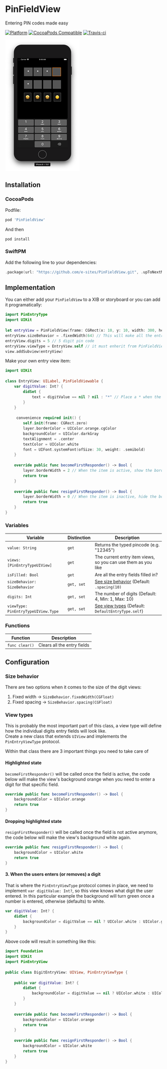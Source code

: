 # PinFieldView

Entering PIN codes made easy

[![Platform](https://img.shields.io/cocoapods/p/PinFieldView.svg?style=flat)](http://cocoadocs.org/docsets/PinFieldView)
[![CocoaPods Compatible](https://img.shields.io/cocoapods/v/PinFieldView.svg)](http://cocoadocs.org/docsets/PinFieldView)
[![Travis-ci](https://travis-ci.com/e-sites/PinFieldView.svg?branch=master)](https://travis-ci.org/e-sites/PinFieldView)

![Screenshot](Assets/screenshot.png?002)


## Installation

### CocoaPods

Podfile:

```ruby
pod 'PinFieldView'
```

And then

```
pod install
```

### SwiftPM

Add the following line to your dependencies:

```swift
.package(url: "https://github.com/e-sites/PinFieldView.git", .upToNextMajor(from: "1.0.0"))
```


## Implementation

You can either add your `PinFieldView` to a XIB or storyboard or you can add it programatically:

```swift
import PinEntryType
import UIKit

let entryView = PinFieldView(frame: CGRect(x: 10, y: 10, width: 300, height: 64))
entryView.sizeBehavior = .fixedWidth(64) // This will make all the entries equal sized
entryView.digits = 5 // 5 digit pin code
entryView.viewType = EntryView.self // it must enherit from PinFieldViewable and UIView
view.addSubview(entryView)
```

Make your own entry view item:

```swift
import UIKit

class EntryView: UILabel, PinFieldViewable {
	var digitValue: Int? {
        didSet {
            text = digitValue == nil ? nil : "*" // Place a * when the digit is entered
        }
    }

     convenience required init() {
        self.init(frame: CGRect.zero)
        layer.borderColor = UIColor.orange.cgColor
        backgroundColor = UIColor.darkGray
        textAlignment = .center
        textColor = UIColor.white
        font = UIFont.systemFont(ofSize: 30, weight: .semibold)
    }

    override public func becomeFirstResponder() -> Bool {
        layer.borderWidth = 2 // When the item is active, show the border
        return true
    }

    override public func resignFirstResponder() -> Bool {
        layer.borderWidth = 0 // When the item is inactive, hide the border
        return true
    }
}

```

### Variables

|Variable|Distinction|Description|
|----|----|-------|
|`value: String`|`get`|Returns the typed pincode (e.g. "12345")|
|`views: [PinEntryTypeUIView]`|`get`|The current entry item views, so you can use them as you like|
|`isFilled: Bool`|`get`|Are all the entry fields filled in?|
|`sizeBehavior: SizeBehavior`|`get, set`|[See size behavior](#sizebehavior) (Default: `.spacing(10)`|
|`digits: Int`|`get, set`|The number of digits (Default: 4, Min: 1, Max: 10)|
|`viewType: PinEntryTypeUIView.Type`|`get, set`|[See view types](#viewtype) (Default: `DefaultEntryType.self`)|


### Functions

|Function|Description|
|----|--------|
|`func clear()`|Clears all the entry fields|

## Configuration

<a name="#sizebehavior"></a>
### Size behavior

There are two options when it comes to the size of the digit views:

1. Fixed width → `SizeBehavior.fixedWidth(CGFloat)`
2. Fixed spacing → `SizeBehavior.spacing(CGFloat)`

<a name="#viewtype"></a>
### View types

This is probably the most important part of this class, a view type will define how the individual digits entry fields will look like.   
Create a new class that extends `UIView` and implements the `PinEntryViewType` protocol.

Within that class there are 3 important things you need to take care of

#### Highlighted state

`becomeFirstResponder()` will be called once the field is active, the code below will make the view's background orange when you need to enter a digit for that specific field.

```swift
override public func becomeFirstResponder() -> Bool {
    backgroundColor = UIColor.orange
    return true
}
```

#### Dropping highlighted state

`resignFirstResponder()` will be called once the field is not active anymore, the code below will make the view's background white again.

```swift
override public func resignFirstResponder() -> Bool {
    backgroundColor = UIColor.white
    return true
}
```

#### 3. When the users enters (or removes) a digit

That is where the `PinEntryViewType` protocol comes in place, we need to implement `var digitValue: Int?`, so this view knows what digit the user entered. In this particular example the background will turn green once a number is entered, otherwise (defaults) to white.

```swift
var digitValue: Int? {
	didSet {
		backgroundColor = digitValue == nil ? UIColor.white : UIColor.green
	}
}
```

Above code will result in something like this:

```swift
import Foundation
import UIKit
import PinEntryView

public class DigitEntryView: UIView, PinEntryViewType {

    public var digitValue: Int? {
        didSet {
            backgroundColor = digitValue == nil ? UIColor.white : UIColor.green
        }
    }

    override public func becomeFirstResponder() -> Bool {
        backgroundColor = UIColor.orange
        return true
    }

    override public func resignFirstResponder() -> Bool {
        backgroundColor = UIColor.white
        return true
    }
}
```
